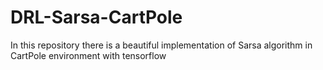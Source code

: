 # DRL-Sarsa-CartPole
In this repository there is a beautiful implementation of Sarsa algorithm in CartPole environment with tensorflow
